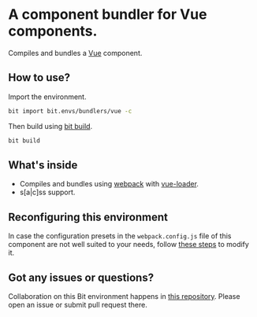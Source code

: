 # A component bundler for Vue components.
Compiles and bundles a [Vue](https://vuejs.org) component.

## How to use?

Import the environment.
```bash
bit import bit.envs/bundlers/vue -c
```

Then build using [bit build](https://docs.bitsrc.io/docs/cli-build.html).
```bash
bit build
```

## What's inside

- Compiles and bundles using [webpack](https://webpack.js.org/) with [vue-loader](https://github.com/vuejs/vue-loader).
- s[a|c]ss support.

## Reconfiguring this environment

In case the configuration presets in the `webpack.config.js` file of this component are not well suited to your needs, follow [these steps](https://discourse.bit.dev/t/can-i-modify-a-build-test-environments/28) to modify it.

## Got any issues or questions?

Collaboration on this Bit environment happens in [this repository](https://github.com/teambit/bit.envs). Please open an issue or submit pull request there.

